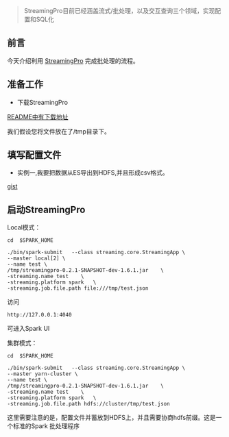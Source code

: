 > StreamingPro目前已经涵盖流式/批处理，以及交互查询三个领域，实现配置和SQL化

## 前言

今天介绍利用 [StreamingPro](https://github.com/allwefantasy/streamingpro) 完成批处理的流程。


## 准备工作

* 下载StreamingPro

[README中有下载地址](https://github.com/allwefantasy/streamingpro)

 我们假设您将文件放在了/tmp目录下。

## 填写配置文件

* 实例一,我要把数据从ES导出到HDFS,并且形成csv格式。

[gist](https://gist.github.com/allwefantasy/5dc8f994499ee3053623a3023fae79de) 


## 启动StreamingPro

Local模式：

```
cd  $SPARK_HOME

./bin/spark-submit   --class streaming.core.StreamingApp \
--master local[2] \
--name test \
/tmp/streamingpro-0.2.1-SNAPSHOT-dev-1.6.1.jar    \
-streaming.name test    \
-streaming.platform spark   \
-streaming.job.file.path file:///tmp/test.json
```

访问

```
http://127.0.0.1:4040
```
可进入Spark UI


集群模式：


```
cd  $SPARK_HOME

./bin/spark-submit   --class streaming.core.StreamingApp \
--master yarn-cluster \
--name test \
/tmp/streamingpro-0.2.1-SNAPSHOT-dev-1.6.1.jar    \
-streaming.name test    \
-streaming.platform spark   \
-streaming.job.file.path hdfs://cluster/tmp/test.json
```

这里需要注意的是，配置文件并蓄放到HDFS上，并且需要协商hdfs前缀。这是一个标准的Spark 批处理程序
